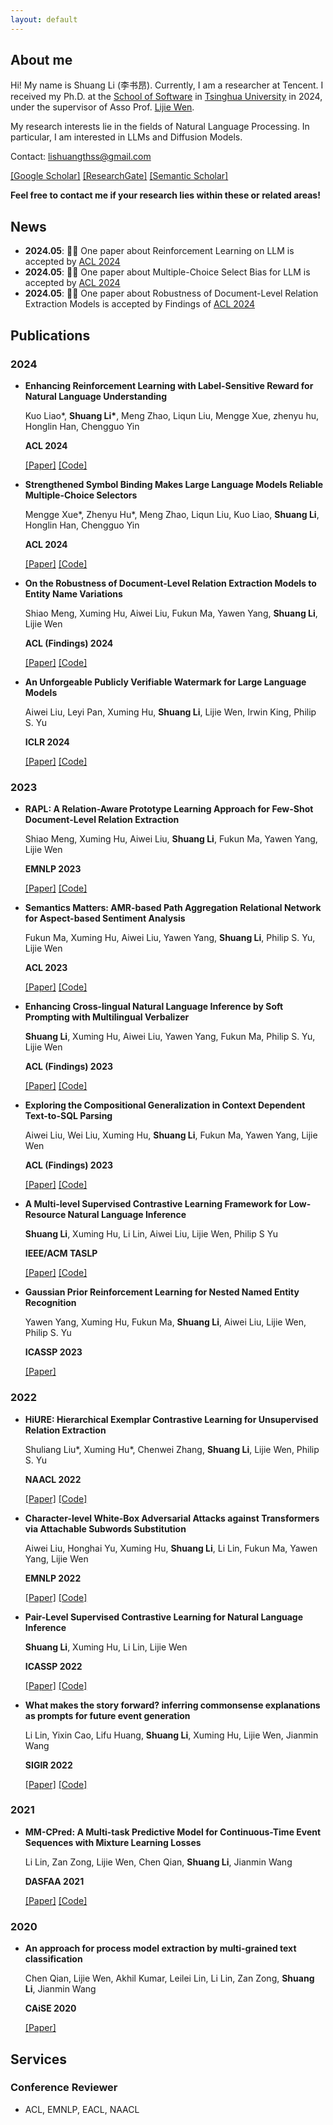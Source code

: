 ```yaml
---
layout: default
---
```


## About me

Hi! My name is Shuang Li (李书昂). Currently, I am a researcher at Tencent. I received my Ph.D. at the [School of Software](https://www.thss.tsinghua.edu.cn/) in [Tsinghua University](https://www.tsinghua.edu.cn/) in 2024, under the supervisor of Asso Prof. [Lijie Wen](https://www.thss.tsinghua.edu.cn/faculty/wenlijie.htm).

My research interests lie in the fields of Natural Language Processing. In particular, I am interested in LLMs and Diffusion Models.

Contact: <lishuangthss@gmail.com>

[[Google Scholar]](https://scholar.google.com/citations?user=LSTOX04AAAAJ&hl=en) [[ResearchGate]](https://www.researchgate.net/profile/Shuang-Li-64) [[Semantic Scholar]](https://www.semanticscholar.org/author/Shuang-Li/2133436155)

**Feel free to contact me if your research lies within these or related areas!**

## News

- **2024.05**: 🎉🎉 One paper about Reinforcement Learning on LLM is accepted by [ACL 2024](https://2024.aclweb.org/)
- **2024.05**: 🎉🎉 One paper about Multiple-Choice Select Bias for LLM is accepted by [ACL 2024](https://2024.aclweb.org/)
- **2024.05**: 🎉🎉 One paper about Robustness of Document-Level Relation Extraction Models is accepted by Findings of [ACL 2024](https://2024.aclweb.org/)

## Publications

### 2024
- **Enhancing Reinforcement Learning with Label-Sensitive Reward for Natural Language Understanding**

  Kuo Liao\*, **Shuang Li\***, Meng Zhao, Liqun Liu, Mengge Xue, zhenyu hu, Honglin Han, Chengguo Yin

  **ACL 2024**

  [[Paper]](https://arxiv.org/abs/2405.19763) [[Code]](https://github.com/MagiaSN/ACL2024_RLLR)

- **Strengthened Symbol Binding Makes Large Language Models Reliable Multiple-Choice Selectors**

  Mengge Xue\*, Zhenyu Hu\*, Meng Zhao, Liqun Liu, Kuo Liao, **Shuang Li**, Honglin Han, Chengguo Yin

  **ACL 2024**

  [[Paper]](https://arxiv.org/abs/2406.01026) [[Code]](https://github.com/berryxue/PIF)

- **On the Robustness of Document-Level Relation Extraction Models to Entity Name Variations**

  Shiao Meng, Xuming Hu, Aiwei Liu, Fukun Ma, Yawen Yang, **Shuang Li**, Lijie Wen 

  **ACL (Findings) 2024**

  [[Paper]](https://arxiv.org/abs/2406.07444) [[Code]](https://github.com/THU-BPM/Env-DocRE)

- **An Unforgeable Publicly Verifiable Watermark for Large Language Models**

  Aiwei Liu, Leyi Pan, Xuming Hu, **Shuang Li**, Lijie Wen, Irwin King, Philip S. Yu
  
  **ICLR 2024**

  [[Paper]](https://arxiv.org/abs/2307.16230) [[Code]](https://github.com/THU-BPM/unforgeable_watermark)

### 2023

- **RAPL: A Relation-Aware Prototype Learning Approach for Few-Shot Document-Level Relation Extraction**

  Shiao Meng, Xuming Hu, Aiwei Liu, **Shuang Li**, Fukun Ma, Yawen Yang, Lijie Wen
   
  **EMNLP 2023**

  [[Paper]](https://aclanthology.org/2023.emnlp-main.316/) [[Code]](https://github.com/THU-BPM/RAPL)

- **Semantics Matters: AMR-based Path Aggregation Relational Network for Aspect-based Sentiment Analysis**

  Fukun Ma, Xuming Hu, Aiwei Liu, Yawen Yang, **Shuang Li**, Philip S. Yu, Lijie Wen
  
  **ACL 2023**

  [[Paper]](https://aclanthology.org/2023.acl-long.19.pdf) [[Code]](https://github.com/THU-BPM/APARN)

- **Enhancing Cross-lingual Natural Language Inference by Soft Prompting with Multilingual Verbalizer**

  **Shuang Li**, Xuming Hu, Aiwei Liu, Yawen Yang, Fukun Ma, Philip S. Yu, Lijie Wen
  
  **ACL (Findings) 2023**

  [[Paper]](https://aclanthology.org/2023.findings-acl.88.pdf) [[Code]](https://github.com/THU-BPM/SoftMV)

- **Exploring the Compositional Generalization in Context Dependent Text-to-SQL Parsing**

  Aiwei Liu, Wei Liu, Xuming Hu, **Shuang Li**, Fukun Ma, Yawen Yang, Lijie Wen
  
  **ACL (Findings) 2023**

  [[Paper]](https://aclanthology.org/2023.findings-acl.43.pdf) [[Code]](https://github.com/THU-BPM/CD-Text2SQL-CG)

- **A Multi-level Supervised Contrastive Learning Framework for Low-Resource Natural Language Inference**

  **Shuang Li**, Xuming Hu, Li Lin, Aiwei Liu, Lijie Wen, Philip S Yu
  
  **IEEE/ACM TASLP**

  [[Paper]](https://arxiv.org/pdf/2205.15550.pdf) [[Code]](https://github.com/THU-BPM/MultiSCL)

- **Gaussian Prior Reinforcement Learning for Nested Named Entity Recognition**

  Yawen Yang, Xuming Hu, Fukun Ma, **Shuang Li**, Aiwei Liu, Lijie Wen, Philip S. Yu
  
  **ICASSP 2023**

  [[Paper]](https://arxiv.org/pdf/2305.07266.pdf)

### 2022
  
- **HiURE: Hierarchical Exemplar Contrastive Learning for Unsupervised Relation Extraction**

  Shuliang Liu\*, Xuming Hu\*, Chenwei Zhang, **Shuang Li**, Lijie Wen, Philip S. Yu
  
  **NAACL 2022**

  [[Paper]](https://arxiv.org/abs/2205.02225) [[Code]](https://github.com/THU-BPM/HiURE)

- **Character-level White-Box Adversarial Attacks against Transformers via Attachable Subwords Substitution**
  
  Aiwei Liu, Honghai Yu, Xuming Hu, **Shuang Li**, Li Lin, Fukun Ma, Yawen Yang, Lijie Wen

  **EMNLP 2022**

  [[Paper]](https://arxiv.org/abs/2210.17004) [[Code]](https://github.com/THU-BPM/CWBA)

- **Pair-Level Supervised Contrastive Learning for Natural Language Inference**

  **Shuang Li**, Xuming Hu, Li Lin, Lijie Wen
  
  **ICASSP 2022**

  [[Paper]](https://arxiv.org/abs/2201.10927) [[Code]](https://github.com/THU-BPM/PairSCL)

- **What makes the story forward? inferring commonsense explanations as prompts for future event generation**

  Li Lin, Yixin Cao, Lifu Huang, **Shuang Li**, Xuming Hu, Lijie Wen, Jianmin Wang
  
  **SIGIR 2022**

  [[Paper]](https://arxiv.org/abs/2201.07099) [[Code]](https://github.com/THU-BPM/CoEP)

### 2021

- **MM-CPred: A Multi-task Predictive Model for Continuous-Time Event Sequences with Mixture Learning Losses**

  Li Lin, Zan Zong, Lijie Wen, Chen Qian, **Shuang Li**, Jianmin Wang
  
  **DASFAA 2021**

  [[Paper]](https://link.springer.com/chapter/10.1007/978-3-030-73194-6_34) [[Code]](https://github.com/veralily/DeepPred)

### 2020

- **An approach for process model extraction by multi-grained text classification**

  Chen Qian, Lijie Wen, Akhil Kumar, Leilei Lin, Li Lin, Zan Zong, **Shuang Li**, Jianmin Wang
  
  **CAiSE 2020**

  [[Paper]](https://link.springer.com/chapter/10.1007/978-3-030-49435-3_17)

## Services
### Conference Reviewer

- ACL, EMNLP, EACL, NAACL
